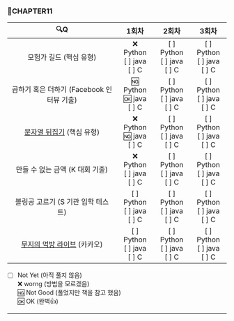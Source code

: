 ### :page_with_curl:CHAPTER11

|                  :mag:Q                   |                1회차                |               2회차               |               3회차               |
| :---------------------------------------: | :---------------------------------: | :-------------------------------: | :-------------------------------: |
|          모험가 길드 (핵심 유형)          | :x: Python<br/> [ ] java<br/> [ ] C | [ ] Python<br/>[ ] java<br/>[ ] C | [ ] Python<br/>[ ] java<br/>[ ] C |
| 곱하기 혹은 더하기 (Facebook 인터뷰 기출) | :ng: Python<br/>:ok: java<br/>[ ] C | [ ] Python<br/>[ ] java<br/>[ ] C | [ ] Python<br/>[ ] java<br/>[ ] C |
|         [문자열 뒤집기](https://www.acmicpc.net/problem/1439 "백준 링크") (핵심 유형)         | :x: Python<br/>:ng: java<br/>[ ] C  | [ ] Python<br/>[ ] java<br/>[ ] C | [ ] Python<br/>[ ] java<br/>[ ] C |
|      만들 수 없는 금액 (K 대회 기출)      |  :x: Python<br/>[ ] java<br/>[ ] C  | [ ] Python<br/>[ ] java<br/>[ ] C | [ ] Python<br/>[ ] java<br/>[ ] C |
|    볼링공 고르기 (S 기관 입학 테스트)     |  [ ] Python<br/>[ ] java<br/>[ ] C  | [ ] Python<br/>[ ] java<br/>[ ] C | [ ] Python<br/>[ ] java<br/>[ ] C |
|        [무지의 먹방 라이브](https://programmers.co.kr/learn/courses/30/lessons/42891 "프로그래머스 링크") (카카오)        |  [ ] Python<br/>[ ] java<br/>[ ] C  | [ ] Python<br/>[ ] java<br/>[ ] C | [ ] Python<br/>[ ] java<br/>[ ] C |

- [ ] Not Yet (아직 풀지 않음)<br/>
      :x: worng (방법을 모르겠음)<br/>
      :ng: Not Good (풀었지만 책을 참고 했음)<br/>
      :ok: OK (완벽:+1:)<br/>

---
